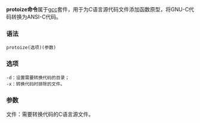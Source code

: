 **protoize命令**属于[gcc](https://philipding.github.io/linux-command/gcc "gcc命令")套件，用于为C语言源代码文件添加函数原型，将GNU-C代码转换为ANSI-C代码。

### 语法  

```
protoize(选项)(参数)
```

### 选项  

```
-d：设置需要转换代码的目录；
-x：转换代码时排除的文件。
```

### 参数  

文件：需要转换代码的C语言源文件。